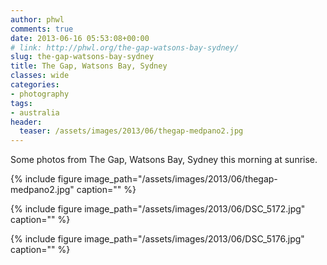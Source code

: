 ```yaml
---
author: phwl
comments: true
date: 2013-06-16 05:53:08+00:00
# link: http://phwl.org/the-gap-watsons-bay-sydney/
slug: the-gap-watsons-bay-sydney
title: The Gap, Watsons Bay, Sydney
classes: wide
categories:
- photography
tags:
- australia
header:
  teaser: /assets/images/2013/06/thegap-medpano2.jpg
---
```


Some photos from The Gap, Watsons Bay, Sydney this morning at sunrise.

{% include figure image_path="/assets/images/2013/06/thegap-medpano2.jpg" caption="" %}

<!-- more -->
{% include figure image_path="/assets/images/2013/06/DSC_5172.jpg" caption="" %}

{% include figure image_path="/assets/images/2013/06/DSC_5176.jpg" caption="" %}
